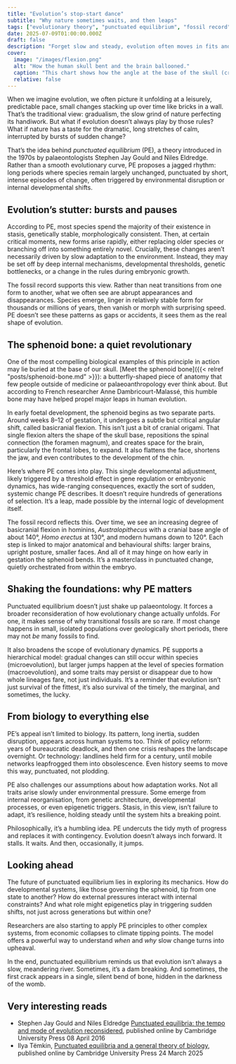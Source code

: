 ```yaml
---
title: "Evolution’s stop-start dance"
subtitle: "Why nature sometimes waits, and then leaps"
tags: ["evolutionary theory", "punctuated equilibrium", "fossil record", "developmental biology", "Stephen Jay Gould", "macroevolution", "nonlinear change"]
date: 2025-07-09T01:00:00.000Z
draft: false
description: "Forget slow and steady, evolution often moves in fits and starts. From fossil patterns to the sphenoid bone, punctuated equilibrium explains how sudden change shapes species, systems, and even society."
cover:
  image: "/images/flexion.png"
  alt: "How the human skull bent and the brain ballooned." 
  caption: "This chart shows how the angle at the base of the skull (cranial base flexion) gradually decreased over millions of years, from early apes to modern humans, while brain size expanded dramatically. The more the skull base flexed, the more room there was for the brain to grow, especially the frontal lobes. Together, these shifts helped shape our upright posture, flatter faces, and, eventually, our capacity for language and abstract thought."
  relative: false 
---
```


When we imagine evolution, we often picture it unfolding at a leisurely, predictable pace, small changes stacking up over time like bricks in a wall. That’s the traditional view: gradualism, the slow grind of nature perfecting its handiwork. But what if evolution doesn’t always play by those rules? What if nature has a taste for the dramatic, long stretches of calm, interrupted by bursts of sudden change?

That’s the idea behind *punctuated equilibrium* (PE), a theory introduced in the 1970s by palaeontologists Stephen Jay Gould and Niles Eldredge. Rather than a smooth evolutionary curve, PE proposes a jagged rhythm: long periods where species remain largely unchanged, punctuated by short, intense episodes of change, often triggered by environmental disruption or internal developmental shifts.

## Evolution’s stutter: bursts and pauses

According to PE, most species spend the majority of their existence in stasis, genetically stable, morphologically consistent. Then, at certain critical moments, new forms arise rapidly, either replacing older species or branching off into something entirely novel. Crucially, these changes aren’t necessarily driven by slow adaptation to the environment. Instead, they may be set off by deep internal mechanisms, developmental thresholds, genetic bottlenecks, or a change in the rules during embryonic growth.

The fossil record supports this view. Rather than neat transitions from one form to another, what we often see are abrupt appearances and disappearances. Species emerge, linger in relatively stable form for thousands or millions of years, then vanish or morph with surprising speed. PE doesn’t see these patterns as gaps or accidents, it sees them as the real shape of evolution.

## The sphenoid bone: a quiet revolutionary

One of the most compelling biological examples of this principle in action may lie buried at the base of our skull. 
[Meet the sphenoid bone]({{< relref "posts/sphenoid-bone.md" >}}): a butterfly-shaped piece of anatomy that few people outside of medicine or palaeoanthropology ever think about. But according to French researcher Anne Dambricourt-Malassé, this humble bone may have helped propel major leaps in human evolution.

In early foetal development, the sphenoid begins as two separate parts. Around weeks 8–12 of gestation, it undergoes a subtle but critical angular shift, called basicranial flexion. This isn’t just a bit of cranial origami. That single flexion alters the shape of the skull base, repositions the spinal connection (the foramen magnum), and creates space for the brain, particularly the frontal lobes, to expand. It also flattens the face, shortens the jaw, and even contributes to the development of the chin.

Here’s where PE comes into play. This single developmental adjustment, likely triggered by a threshold effect in gene regulation or embryonic dynamics, has wide-ranging consequences, exactly the sort of sudden, systemic change PE describes. It doesn’t require hundreds of generations of selection. It’s a leap, made possible by the internal logic of development itself.

The fossil record reflects this. Over time, we see an increasing degree of basicranial flexion in hominins, *Australopithecus* with a cranial base angle of about 140°, *Homo erectus* at 130°, and modern humans down to 120°. Each step is linked to major anatomical and behavioural shifts: larger brains, upright posture, smaller faces. And all of it may hinge on how early in gestation the sphenoid bends. It’s a masterclass in punctuated change, quietly orchestrated from within the embryo.

## Shaking the foundations: why PE matters

Punctuated equilibrium doesn’t just shake up palaeontology. It forces a broader reconsideration of how evolutionary change actually unfolds. For one, it makes sense of why transitional fossils are so rare. If most change happens in small, isolated populations over geologically short periods, there may not *be* many fossils to find.

It also broadens the scope of evolutionary dynamics. PE supports a hierarchical model: gradual changes can still occur within species (microevolution), but larger jumps happen at the level of species formation (macroevolution), and some traits may persist or disappear due to how whole lineages fare, not just individuals. It’s a reminder that evolution isn’t just survival of the fittest, it’s also survival of the timely, the marginal, and sometimes, the lucky.

## From biology to everything else

PE’s appeal isn’t limited to biology. Its pattern, long inertia, sudden disruption, appears across human systems too. Think of policy reform: years of bureaucratic deadlock, and then one crisis reshapes the landscape overnight. Or technology: landlines held firm for a century, until mobile networks leapfrogged them into obsolescence. Even history seems to move this way, punctuated, not plodding.

PE also challenges our assumptions about how adaptation works. Not all traits arise slowly under environmental pressure. Some emerge from internal reorganisation, from genetic architecture, developmental processes, or even epigenetic triggers. Stasis, in this view, isn’t failure to adapt, it’s resilience, holding steady until the system hits a breaking point.

Philosophically, it’s a humbling idea. PE undercuts the tidy myth of progress and replaces it with contingency. Evolution doesn’t always inch forward. It stalls. It waits. And then, occasionally, it jumps.

## Looking ahead

The future of punctuated equilibrium lies in exploring its mechanics. How do developmental systems, like those governing the sphenoid, tip from one state to another? How do external pressures interact with internal constraints? And what role might epigenetics play in triggering sudden shifts, not just across generations but within one?

Researchers are also starting to apply PE principles to other complex systems, from economic collapses to climate tipping points. The model offers a powerful way to understand *when* and *why* slow change turns into upheaval.

In the end, punctuated equilibrium reminds us that evolution isn’t always a slow, meandering river. Sometimes, it’s a dam breaking. And sometimes, the first crack appears in a single, silent bend of bone, hidden in the darkness of the womb.

## Very interesting reads

* Stephen Jay Gould and Niles Eldredge  [Punctuated equilibria: the tempo and mode of evolution reconsidered](https://www.cambridge.org/core/journals/paleobiology/article/abs/punctuated-equilibria-the-tempo-and-mode-of-evolution-reconsidered/416469B94B074D3F7311C805274679D4), published online by Cambridge University Press 08 April 2016
* Ilya Tëmkin, [Punctuated equilibria and a general theory of biology](https://www.cambridge.org/core/journals/paleobiology/article/punctuated-equilibria-and-a-general-theory-of-biology/75632E83959BC0322B709EFD9C2FE2C5), published online by Cambridge University Press 24 March 2025
